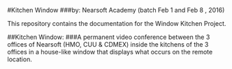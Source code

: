 #Kitchen Window
###by: Nearsoft Academy (batch Feb 1 and Feb 8 , 2016)

This repository contains the documentation for the Window Kitchen Project.

##Kitchen Window:
###A permanent video conference between the 3 offices of Nearsoft (HMO, CUU & CDMEX) inside the kitchens of the 3 offices  in a house-like window that displays what occurs on the remote location.



